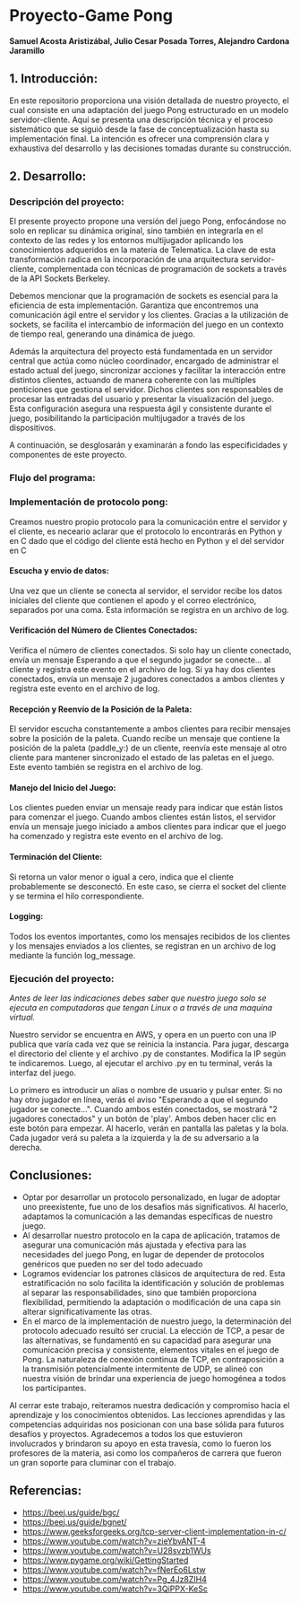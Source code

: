 # Proyecto-Game Pong
#### Samuel Acosta Aristizábal, Julio Cesar Posada Torres, Alejandro Cardona Jaramillo 

## 1. Introducción: 
En este repositorio proporciona una visión detallada de nuestro proyecto, el cual consiste en una adaptación del juego Pong estructurado en un modelo servidor-cliente. Aquí se presenta una descripción técnica y el proceso sistemático que se siguió desde la fase de conceptualización hasta su implementación final. La intención es ofrecer una comprensión clara y exhaustiva del desarrollo y las decisiones tomadas durante su construcción.

## 2. Desarrollo:
### Descripción del proyecto:
El presente proyecto propone una versión del juego Pong, enfocándose no solo en replicar su dinámica original, sino también en integrarla en el contexto de las redes y los entornos multijugador aplicando los conocimientos adqueridos en la materia de Telematica. La clave de esta transformación radica en la incorporación de una arquitectura servidor-cliente, complementada con técnicas de programación de sockets a través de la API Sockets Berkeley.

Debemos mencionar que la programación de sockets es esencial para la eficiencia de esta implementación. Garantiza que  encontremos una comunicación ágil entre el servidor y los clientes. Gracias a la utilización de sockets, se facilita el intercambio de información del juego en un contexto de tiempo real, generando una dinámica de juego.

Además la arquitectura del proyecto está fundamentada en un servidor central que actúa como núcleo coordinador, encargado de administrar el estado actual del juego,  sincronizar acciones y facilitar la interacción entre distintos clientes, actuando de manera coherente con las multiples penticiones que gestiona el servidor. Dichos clientes son responsables de procesar las entradas del usuario y presentar la visualización del juego. Esta configuración asegura una respuesta ágil y consistente durante el juego, posibilitando la participación multijugador a través de los dispositivos.

A continuación, se desglosarán y examinarán a fondo las especificidades y componentes de este proyecto.

### Flujo del programa: 


### Implementación de protocolo pong:
Creamos nuestro propio protocolo para la comunicación entre el servidor y el cliente, es neceario aclarar que el protocolo lo encontrarás en Python y en C dado que el código del cliente está hecho en Python y el del servidor en C


#### Escucha y envio de datos:
Una vez que un cliente se conecta al servidor, el servidor recibe los datos iniciales del cliente que contienen el apodo y el correo electrónico, separados por una coma. Esta información se registra en un archivo de log.

#### Verificación del Número de Clientes Conectados:
Verifica el número de clientes conectados. Si solo hay un cliente conectado, envía un mensaje Esperando a que el segundo jugador se conecte... al cliente y registra este evento en el archivo de log. Si ya hay dos clientes conectados, envía un mensaje 2 jugadores conectados a ambos clientes y registra este evento en el archivo de log.

#### Recepción y Reenvío de la Posición de la Paleta:
El servidor escucha constantemente a ambos clientes para recibir mensajes sobre la posición de la paleta. Cuando recibe un mensaje que contiene la posición de la paleta (paddle_y:) de un cliente, reenvía este mensaje al otro cliente para mantener sincronizado el estado de las paletas en el juego. Este evento también se registra en el archivo de log.

#### Manejo del Inicio del Juego:
Los clientes pueden enviar un mensaje ready para indicar que están listos para comenzar el juego. Cuando ambos clientes están listos, el servidor envía un mensaje juego iniciado a ambos clientes para indicar que el juego ha comenzado y registra este evento en el archivo de log.

#### Terminación del Cliente:
Si retorna un valor menor o igual a cero, indica que el cliente probablemente se desconectó. En este caso, se cierra el socket del cliente y se termina el hilo correspondiente.

#### Logging:
Todos los eventos importantes, como los mensajes recibidos de los clientes y los mensajes enviados a los clientes, se registran en un archivo de log mediante la función log_message.

### Ejecución del proyecto:
*Antes de leer las indicaciones debes saber que nuestro juego solo se ejecuta en computadoras que tengan Linux o a través de una maquina virtual.*

Nuestro servidor se encuentra en AWS, y opera en un puerto con una IP publica que varía cada vez que se reinicia la instancia. Para jugar, descarga el directorio del cliente y el archivo .py de constantes. Modifica la IP según te indicaremos. Luego, al ejecutar el archivo .py en tu terminal, verás la interfaz del juego.

Lo primero es introducir un alias o nombre de usuario y pulsar enter. Si no hay otro jugador en línea, verás el aviso "Esperando a que el segundo jugador se conecte...". Cuando ambos estén conectados, se mostrará "2 jugadores conectados" y un botón de 'play'. Ambos deben hacer clic en este botón para empezar. Al hacerlo, verán en pantalla las paletas y la bola. Cada jugador verá su paleta a la izquierda y la de su adversario a la derecha. 


## Conclusiones: 
- Optar por desarrollar un protocolo personalizado, en lugar de adoptar uno preexistente, fue uno de los desafíos más significativos. Al hacerlo, adaptamos la comunicación a las demandas específicas de nuestro juego.
- Al desarrollar nuestro protocolo en la capa de aplicación, tratamos de asegurar una comunicación más ajustada y efectiva para las necesidades del juego Pong, en lugar de depender de protocolos genéricos que pueden no ser del todo adecuado
- Logramos evidenciar los patrones clásicos de arquitectura de red. Esta estratificación no solo facilita la identificación y solución de problemas al separar las responsabilidades, sino que también proporciona flexibilidad, permitiendo la adaptación o modificación de una capa sin alterar significativamente las otras.
- En el marco de la implementación de nuestro juego, la determinación del protocolo adecuado resultó ser crucial. La elección de TCP, a pesar de las alternativas, se fundamentó en su capacidad para asegurar una comunicación precisa y consistente, elementos vitales en el juego de Pong. La naturaleza de conexión continua de TCP, en contraposición a la transmisión potencialmente intermitente de UDP, se alineó con nuestra visión de brindar una experiencia de juego homogénea a todos los participantes.

Al cerrar este trabajo, reiteramos nuestra dedicación y compromiso hacia el aprendizaje y los conocimientos obtenidos. Las lecciones aprendidas y las competencias adquiridas nos posicionan con una base sólida para futuros desafíos y proyectos. Agradecemos a todos los que estuvieron involucrados y brindaron su apoyo en esta travesía, como lo fueron los profesores de la materia, asi como los compañeros de carrera que fueron un gran soporte para cluminar con el trabajo. 

## Referencias: 
- https://beej.us/guide/bgc/
- https://beej.us/guide/bgnet/
- https://www.geeksforgeeks.org/tcp-server-client-implementation-in-c/
- https://www.youtube.com/watch?v=zieYbvANT-4
- https://www.youtube.com/watch?v=U28svzb1WUs
- https://www.pygame.org/wiki/GettingStarted
- https://www.youtube.com/watch?v=fNerEo6Lstw
- https://www.youtube.com/watch?v=Pg_4Jz8ZIH4
- https://www.youtube.com/watch?v=3QiPPX-KeSc
